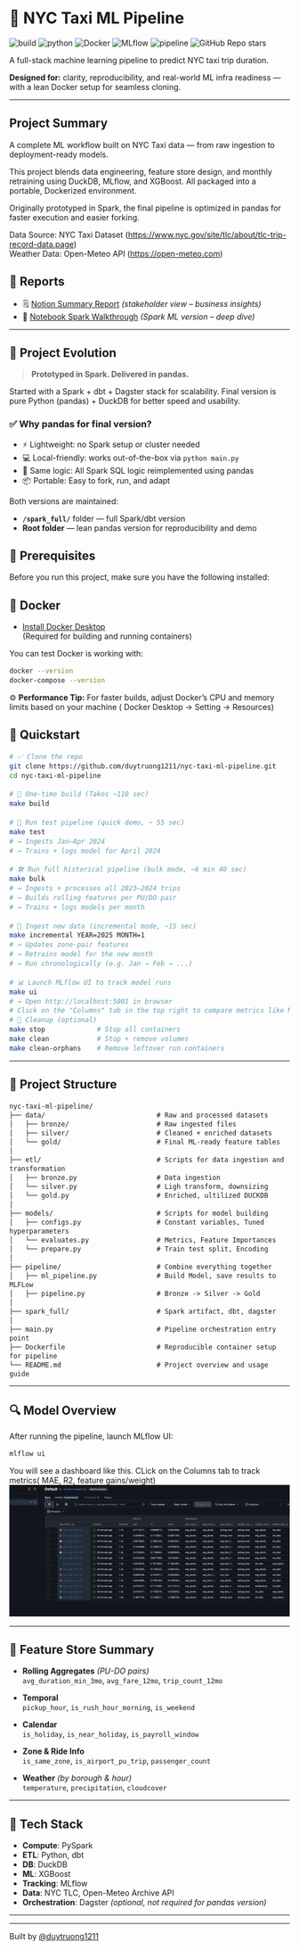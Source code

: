 # 🗽 NYC Taxi ML Pipeline

![build](https://img.shields.io/badge/build-passing-brightgreen)
![python](https://img.shields.io/badge/python-3.10+-blue)
![Docker](https://img.shields.io/badge/docker-ready-blue)
![MLflow](https://img.shields.io/badge/mlflow-enabled-yellow)
![pipeline](https://img.shields.io/badge/type-ML--Pipeline-black)
![GitHub Repo stars](https://img.shields.io/github/stars/duytruong1211/nyc-taxi-ml-pipeline?style=social)


A full-stack machine learning pipeline to predict NYC taxi trip duration.

**Designed for:** clarity, reproducibility, and real-world ML infra readiness — with a lean Docker setup for seamless cloning.

---
## Project Summary

A complete ML workflow built on NYC Taxi data — from raw ingestion to deployment-ready models.

This project blends data engineering, feature store design, and monthly retraining using DuckDB, MLflow, and XGBoost. All packaged into a portable, Dockerized environment.

Originally prototyped in Spark, the final pipeline is optimized in pandas for faster execution and easier forking.

Data Source: NYC Taxi Dataset (https://www.nyc.gov/site/tlc/about/tlc-trip-record-data.page)  
Weather Data: Open-Meteo API (https://open-meteo.com)  


## 📘 Reports

- 🗒️ [Notion Summary Report](https://bitter-aster-788.notion.site/NYC-Taxi-ETA-Forecasting-Modeling-Meets-Real-World-Chaos-2248b64123bf805991cae210535ab3c7) *(stakeholder view – business insights)*
- 📓 [Notebook Spark Walkthrough](spark_full/spark_eta_model.ipynb) *(Spark ML version – deep dive)*


---

## 🧭 Project Evolution

> **Prototyped in Spark. Delivered in pandas.**

Started with a Spark + dbt + Dagster stack for scalability.
Final version is pure Python (pandas) + DuckDB for better speed and usability.

### ✅ Why pandas for final version?

- ⚡ Lightweight: no Spark setup or cluster needed
- 💻 Local-friendly: works out-of-the-box via `python main.py`
- 🔁 Same logic: All Spark SQL logic reimplemented using pandas
- 📦 Portable: Easy to fork, run, and adapt


Both versions are maintained:

- **`/spark_full/`** folder — full Spark/dbt version
- **Root folder** — lean pandas version for reproducibility and demo

## 🚧 Prerequisites

Before you run this project, make sure you have the following installed:

## 🐳 Docker

- [Install Docker Desktop](https://www.docker.com/products/docker-desktop/)  
  (Required for building and running containers)

You can test Docker is working with:

```bash
docker --version
docker-compose --version
```
⚙️ **Performance Tip:** For faster builds, adjust Docker’s CPU and memory limits based on your machine ( Docker Desktop -> Setting -> Resources)

## 🚀 Quickstart
```bash
# ✅ Clone the repo
git clone https://github.com/duytruong1211/nyc-taxi-ml-pipeline.git
cd nyc-taxi-ml-pipeline

# 🔨 One-time build (Takes ~110 sec)
make build

# 🧪 Run test pipeline (quick demo, ~ 55 sec)
make test
# → Ingests Jan–Apr 2024
# → Trains + logs model for April 2024

# 🛠️ Run full historical pipeline (bulk mode, ~6 min 40 sec)
make bulk
# → Ingests + processes all 2023–2024 trips
# → Builds rolling features per PU/DO pair
# → Trains + logs models per month

# 📅 Ingest new data (incremental mode, ~15 sec)
make incremental YEAR=2025 MONTH=1
# → Updates zone-pair features
# → Retrains model for the new month
# → Run chronologically (e.g. Jan → Feb → ...)

# 📊 Launch MLflow UI to track model runs
make ui
# → Open http://localhost:5001 in browser
# Click on the "Columns" tab in the top right to compare metrics like MAE, RMSE, and feature importance.
# 🧼 Cleanup (optional)
make stop             # Stop all containers
make clean            # Stop + remove volumes
make clean-orphans    # Remove leftover run containers

```

---

## 📂 Project Structure

```text
nyc-taxi-ml-pipeline/
├── data/                            # Raw and processed datasets
│   ├── bronze/                      # Raw ingested files
│   ├── silver/                      # Cleaned + enriched datasets
│   └── gold/                        # Final ML-ready feature tables
│
├── etl/                             # Scripts for data ingestion and transformation 
│   ├── bronze.py                    # Data ingestion
│   └── silver.py                    # Ligh transform, downsizing 
│   └── gold.py                      # Enriched, ultilized DUCKDB
│
├── models/                          # Scripts for model building
│   ├── configs.py                   # Constant variables, Tuned hyperparameters
│   └── evaluates.py                 # Metrics, Feature Importances
│   └── prepare.py                   # Train test split, Encoding
│
├── pipeline/                        # Combine everything together
│   ├── ml_pipeline.py               # Build Model, save results to MLFLow
│   ├── pipeline.py                  # Bronze -> Silver -> Gold
│
├── spark_full/                      # Spark artifact, dbt, dagster
│
├── main.py                          # Pipeline orchestration entry point
├── Dockerfile                       # Reproducible container setup for pipeline
└── README.md                        # Project overview and usage guide
```

---

## 🔍 Model Overview

After running the pipeline, launch MLflow UI:

```bash
mlflow ui
```
You will see a dashboard like this. CLick on the Columns tab to track metrics( MAE, R2, feature gains/weight)
![MLflow Dashboard](utils/mlflow_output.png)


---

## 🧱 Feature Store Summary

- **Rolling Aggregates** *(PU-DO pairs)*  
  `avg_duration_min_3mo`, `avg_fare_12mo`, `trip_count_12mo`

- **Temporal**  
  `pickup_hour`, `is_rush_hour_morning`, `is_weekend`

- **Calendar**  
  `is_holiday`, `is_near_holiday`, `is_payroll_window`

- **Zone & Ride Info**  
  `is_same_zone`, `is_airport_pu_trip`, `passenger_count`

- **Weather** *(by borough & hour)*  
  `temperature`, `precipitation`, `cloudcover`


---




## 🧰 Tech Stack

- **Compute**: PySpark 
- **ETL**: Python, dbt
- **DB**: DuckDB
- **ML**: XGBoost
- **Tracking**: MLflow
- **Data**: NYC TLC, Open-Meteo Archive API
- **Orchestration**: Dagster *(optional, not required for pandas version)*

---



---

Built by [@duytruong1211](https://github.com/duytruong1211) 


